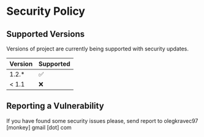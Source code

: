# Security Policy

## Supported Versions

Versions of project are currently being supported with security updates.

| Version | Supported          |
| ------- | ------------------ |
| 1.2.*   | :white_check_mark: |
| < 1.1   | :x:                |

## Reporting a Vulnerability

If you have found some security issues please, send report to olegkravec97 [monkey] gmail [dot] com
